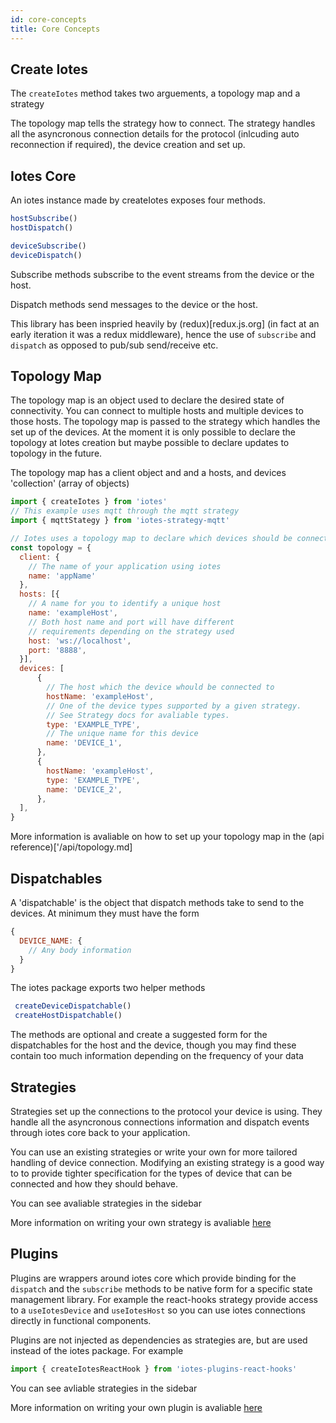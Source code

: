 ```yaml
---
id: core-concepts
title: Core Concepts
---
```


## Create Iotes

The ```createIotes``` method takes two arguements, a topology map and a strategy

The topology map tells the strategy how to connect.
The strategy handles all the asyncronous connection details for the protocol (inlcuding auto reconnection if required), the device creation and set up.

## Iotes Core

An iotes instance made by createIotes exposes four methods.

```javascript
hostSubscribe()
hostDispatch()

deviceSubscribe()
deviceDispatch()
```

Subscribe methods subscribe to the event streams from the device or the host.

Dispatch methods send messages to the device or the host.

This library has been inspried heavily by (redux)[redux.js.org] (in fact at an early iteration it was a redux middleware), hence the use of ```subscribe``` and ```dispatch``` as opposed to pub/sub send/receive etc.

## Topology Map

The topology map is an object used to declare the desired state of connectivity. You can connect to multiple hosts and multiple devices to those hosts. The topology map is passed to the strategy which handles the set up of the devices. At the moment it is only possible to declare the topology at Iotes creation but maybe possible to declare updates to topology in the future. 

The topology map has a client object and and a hosts, and devices 'collection' (array of objects)

```javascript
import { createIotes } from 'iotes'
// This example uses mqtt through the mqtt strategy
import { mqttStategy } from 'iotes-strategy-mqtt' 

// Iotes uses a topology map to declare which devices should be connected
const topology = {
  client: { 
    // The name of your application using iotes
    name: 'appName' 
  }, 
  hosts: [{
    // A name for you to identify a unique host
    name: 'exampleHost', 
    // Both host name and port will have different 
    // requirements depending on the strategy used
    host: 'ws://localhost', 
    port: '8888', 
  }], 
  devices: [
      {
        // The host which the device whould be connected to
        hostName: 'exampleHost',
        // One of the device types supported by a given strategy. 
        // See Strategy docs for avaliable types.
        type: 'EXAMPLE_TYPE', 
        // The unique name for this device
        name: 'DEVICE_1', 
      },
      {
        hostName: 'exampleHost',
        type: 'EXAMPLE_TYPE',
        name: 'DEVICE_2', 
      },
  ],
}
```

More information is avaliable on how to set up your topology map in the (api reference)['/api/topology.md]

## Dispatchables

A 'dispatchable' is the object that dispatch methods take to send to the devices. At minimum they must have the form

```javascript
{ 
  DEVICE_NAME: { 
    // Any body information
  }
}
```

The iotes package exports two helper methods 

```javascript
 createDeviceDispatchable()
 createHostDispatchable()
```

The methods are optional and create a suggested form for the dispatchables for the host and the device, though you may find these contain too much information depending on the frequency of your data 

## Strategies

Strategies set up the connections to the protocol your device is using. They handle all the asyncronous connections information and dispatch events through iotes core back to your application. 

You can use an existing strategies or write your own for more tailored handling of device connection. Modifying an existing strategy is a good way to to provide tighter specification for the types of device that can be connected and how they should behave.

You can see avaliable strategies in the sidebar

More information on writing your own strategy is avaliable [here](/docs/advanced/strategies)

## Plugins

Plugins are wrappers around iotes core which provide binding for the ```dispatch``` and the ```subscribe``` methods to be native form for a specific state management library. For example the react-hooks strategy provide access to a ```useIotesDevice``` and ```useIotesHost``` so you can use iotes connections directly in functional components.

Plugins are not injected as dependencies as strategies are, but are used instead of the iotes package. For example 

```javascript
import { createIotesReactHook } from 'iotes-plugins-react-hooks'
```

You can see avliable strategies in the sidebar

More information on writing your own plugin is avaliable [here](/docs/advanced/strategies)
